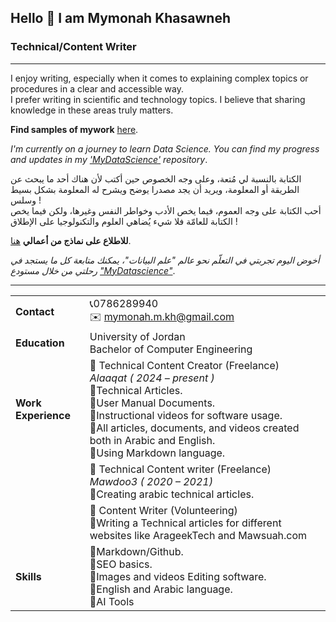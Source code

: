 ## Hello 👋 I am Mymonah Khasawneh 
### Technical/Content Writer

---
I enjoy writing, especially when it comes to explaining complex topics or procedures in a clear and accessible way.<br> I prefer writing in scientific and technology topics. I believe that sharing knowledge in these areas truly matters.<br>

**Find samples of mywork** [here](https://github.com/Mymonah/MyArticles).

*I'm currently on a journey to learn Data Science. You can find my progress and updates in my ['MyDataScience'](https://github.com/Mymonah/MyDataScience) repository*.<br/>


الكتابة بالنسبة لي مُتعة، وعلى وجه الخصوص حين أكتب لأن هناك أحد ما يبحث عن الطريقة أو المعلومة، ويريد أن يجد مصدرا يوضح ويشرح له المعلومة بشكل بسيط وسلس !<br>
أحب الكتابة على وجه العموم، فيما يخص الأدب وخواطر النفس وغيرها، ولكن فيما يخص الكتابة للعامّة فلا شيء يُضاهي العلوم والتكنولوجيا على الإطلاق !</br>

**للاطلاع على نماذج من أعمالي** [هنا](https://github.com/Mymonah/MyArticles).

*أخوض اليوم تجربتي في التعلّم نحو عالم "علم البيانات"، يمكنك متابعة كل ما يستجد في رحلتي من خلال مستودع ["MyDatascience"](https://github.com/Mymonah/MyDataScience)*.


---

|                     |                                                                                                                                                                                                                                                                                                                                            |     |
| ------------------- | ------------------------------------------------------------------------------------------------------------------------------------------------------------------------------------------------------------------------------------------------------------------------------------------------------------------------------------------ | --- |
| **Contact**         | :telephone_receiver:0786289940<br>:envelope: mymonah.m.kh@gmail.com                                                                                                                                                                                                                                                                                                   |     |
| **Education**       | University of Jordan<br>Bachelor of Computer Engineering                                                                                                                                                                                                                                                                               |     |
| **Work Experience** | :pushpin: Technical Content Creator (Freelance)<br>*Alaaqat ( 2024 – present )*<br> 🔹Technical Articles.<br>🔹User Manual Documents.<br>:small_blue_diamond:Instructional videos for software usage.<br>:small_blue_diamond:All articles, documents, and videos created both in Arabic and English.<br>:small_blue_diamond:Using Markdown language. |     |
|                     | :pushpin: Technical Content writer (Freelance)<br>*Mawdoo3 ( 2020 – 2021)*<br>:small_blue_diamond:Creating arabic technical articles.                                                                                                                                                                                                                      |     |
|                     | :pushpin: Content Writer (Volunteering)<br>:small_blue_diamond:Writing a Technical articles for different websites like ArageekTech and Mawsuah.com                                                                                                                                                                                                                  |     |
| **Skills**          | :small_blue_diamond:Markdown/Github.<br>:small_blue_diamond:SEO basics.<br>:small_blue_diamond:Images and videos Editing software.<br>:small_blue_diamond:English and Arabic language.<br>:small_blue_diamond:AI Tools                                                                                                                                                                 |     |
